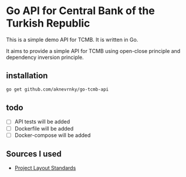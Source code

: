 # Go API for Central Bank of the Turkish Republic

This is a simple demo API for TCMB. It is written in Go.

It aims to provide a simple API for TCMB using open-close principle and dependency inversion principle.

## installation

```bash
go get github.com/aknevrnky/go-tcmb-api
```

## todo

- [ ] API tests will be added
- [ ] Dockerfile will be added
- [ ] Docker-compose will be added

## Sources I used

- [Project Layout Standards](https://github.com/golang-standards/project-layout)